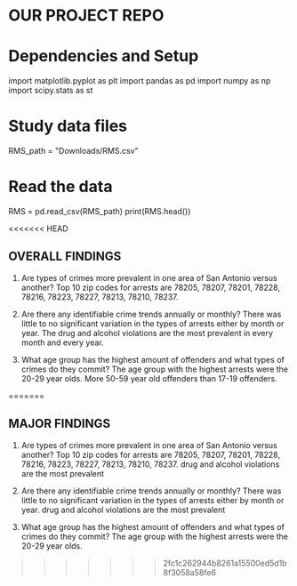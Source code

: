 # OUR PROJECT REPO
# Dependencies and Setup
import matplotlib.pyplot as plt
import pandas as pd
import numpy as np
import scipy.stats as st
# Study data files
RMS_path = "Downloads/RMS.csv"
# Read the data
RMS = pd.read_csv(RMS_path)
print(RMS.head())

<<<<<<< HEAD
## OVERALL FINDINGS
1. Are types of crimes more prevalent in one area of San Antonio versus another?
  Top 10 zip codes for arrests are 78205, 78207, 78201, 78228, 78216, 78223, 78227, 78213, 78210, 78237.
  
2. Are there any identifiable crime trends annually or monthly? 
  There was little to no significant variation in the types of arrests either by month or year. 
  The drug and alcohol violations are the most prevalent in every month and every year. 
  
3. What age group has the highest amount of offenders and what types of crimes do they commit?
  The age group with the highest arrests were the 20-29 year olds.
  More 50-59 year old offenders than 17-19 offenders.
  
=======
## MAJOR FINDINGS
1. Are types of crimes more prevalent in one area of San Antonio versus another?
    Top 10 zip codes for arrests are 78205, 78207, 78201, 78228, 78216, 78223, 78227, 78213, 78210, 78237.
    drug and alcohol violations are the most prevalent

2. Are there any identifiable crime trends annually or monthly? 
    There was little to no significant variation in the types of arrests either by month or year.
    drug and alcohol violations are the most prevalent
    
3. What age group has the highest amount of offenders and what types of crimes do they commit?
    The age group with the highest arrests were the 20-29 year olds.

>>>>>>> 2fc1c262944b8261a15500ed5d1b8f3058a58fe6
